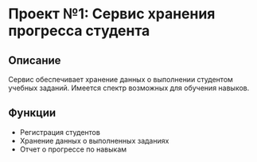 # Проект №1: Сервис хранения прогресса студента

## Описание
Сервис обеспечивает хранение данных о выполнении студентом учебных заданий. Имеется спектр возможных для обучения навыков.

## Функции
- Регистрация студентов
- Хранение данных о выполненных заданиях
- Отчет о прогрессе по навыкам